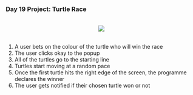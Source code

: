 ### Day 19 Project: Turtle Race

<br>

<div align = center>
  <img src = "P19.gif">
</div>

<br>

1. A user bets on the colour of the turtle who will win the race
2. The user clicks okay to the popup
3. All of the turtles go to the starting line
4. Turtles start moving at a random pace
5. Once the first turtle hits the right edge of the screen, the programme declares the winner
6. The user gets notified if their chosen turtle won or not

<br>
